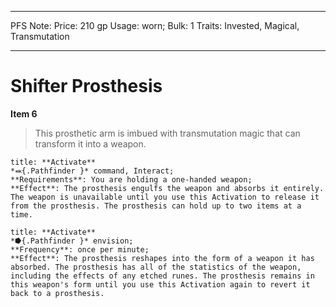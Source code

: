 
---
PFS Note: 
Price: 210 gp
Usage: worn;
Bulk: 1
Traits: Invested, Magical, Transmutation

---

# Shifter Prosthesis

**Item 6**

> This prosthetic arm is imbued with transmutation magic that can transform it into a weapon.

```ad-embed-ability
title: **Activate**
*⬽{.Pathfinder }* command, Interact; 
**Requirements**: You are holding a one-handed weapon;
**Effect**: The prosthesis engulfs the weapon and absorbs it entirely. The weapon is unavailable until you use this Activation to release it from the prosthesis. The prosthesis can hold up to two items at a time.

```

```ad-embed-ability
title: **Activate**
*⭓{.Pathfinder }* envision; 
**Frequency**: once per minute;
**Effect**: The prosthesis reshapes into the form of a weapon it has absorbed. The prosthesis has all of the statistics of the weapon, including the effects of any etched runes. The prosthesis remains in this weapon's form until you use this Activation again to revert it back to a prosthesis.

```
